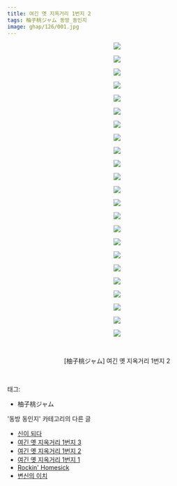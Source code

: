 ```yaml
---
title: 여긴 옛 지옥거리 1번지 2
tags: 柚子桃ジャム 동방_동인지
image: ghap/126/001.jpg
---
```

<div class="article">
<p style="text-align: center; clear: none; float: none;"><img src="{{ site.nasurl }}/ghap/126/001.jpg"/></p>
<p style="text-align: center; clear: none; float: none;"><img src="{{ site.nasurl }}/ghap/126/002.jpg"/></p>
<p style="text-align: center; clear: none; float: none;"><img src="{{ site.nasurl }}/ghap/126/003.jpg"/></p>
<p style="text-align: center; clear: none; float: none;"><img src="{{ site.nasurl }}/ghap/126/004.jpg"/></p>
<p style="text-align: center; clear: none; float: none;"><img src="{{ site.nasurl }}/ghap/126/005.jpg"/></p>
<p style="text-align: center; clear: none; float: none;"><img src="{{ site.nasurl }}/ghap/126/006.jpg"/></p>
<p style="text-align: center; clear: none; float: none;"><img src="{{ site.nasurl }}/ghap/126/007.jpg"/></p>
<p style="text-align: center; clear: none; float: none;"><img src="{{ site.nasurl }}/ghap/126/008.jpg"/></p>
<p style="text-align: center; clear: none; float: none;"><img src="{{ site.nasurl }}/ghap/126/009.jpg"/></p>
<p style="text-align: center; clear: none; float: none;"><img src="{{ site.nasurl }}/ghap/126/010.jpg"/></p>
<p style="text-align: center; clear: none; float: none;"><img src="{{ site.nasurl }}/ghap/126/011.jpg"/></p>
<p style="text-align: center; clear: none; float: none;"><img src="{{ site.nasurl }}/ghap/126/012.jpg"/></p>
<p style="text-align: center; clear: none; float: none;"><img src="{{ site.nasurl }}/ghap/126/013.jpg"/></p>
<p style="text-align: center; clear: none; float: none;"><img src="{{ site.nasurl }}/ghap/126/014.jpg"/></p>
<p style="text-align: center; clear: none; float: none;"><img src="{{ site.nasurl }}/ghap/126/015.jpg"/></p>
<p style="text-align: center; clear: none; float: none;"><img src="{{ site.nasurl }}/ghap/126/016.jpg"/></p>
<p style="text-align: center; clear: none; float: none;"><img src="{{ site.nasurl }}/ghap/126/017.jpg"/></p>
<p style="text-align: center; clear: none; float: none;"><img src="{{ site.nasurl }}/ghap/126/018.jpg"/></p>
<p style="text-align: center; clear: none; float: none;"><img src="{{ site.nasurl }}/ghap/126/019.jpg"/></p>
<p style="text-align: center; clear: none; float: none;"><img src="{{ site.nasurl }}/ghap/126/020.jpg"/></p>
<p style="text-align: center; clear: none; float: none;"><img src="{{ site.nasurl }}/ghap/126/021.jpg"/></p>
<p style="text-align: center; clear: none; float: none;"><img src="{{ site.nasurl }}/ghap/126/022.jpg"/></p>
<p style="text-align: center; clear: none; float: none;"><img src="{{ site.nasurl }}/ghap/126/023.jpg"/></p>
<p style="text-align: center; clear: none; float: none;"><br/></p>
<p style="text-align: center; clear: none; float: none;">[柚子桃ジャム] 여긴 옛 지옥거리 1번지 2</p>
<p><br/></p>
</div><div class="tagTrail">
<p>태그: </p>
<ul>
<li>柚子桃ジャム</li>
</ul>
</div><div class="another">
<p>'동방 동인지' 카테고리의 다른 글</p>
<ul>
<li><a href="/2016-06-18-ghap_128">신이 되다</a></li>
<li><a href="/2016-06-18-ghap_127">여긴 옛 지옥거리 1번지 3</a></li>
<li><a href="/2016-06-18-ghap_126">여긴 옛 지옥거리 1번지 2</a></li>
<li><a href="/2016-06-18-ghap_125">여긴 옛 지옥거리 1번지 1</a></li>
<li><a href="/2016-06-18-ghap_124">Rockin' Homesick</a></li>
<li><a href="/2016-06-18-ghap_123">변신의 이치</a></li>
</ul>
</div><div class="cb_module cb_fluid">
<div class="cb_wrt cb_profile">
</div><!-- commentList close -->
</div>